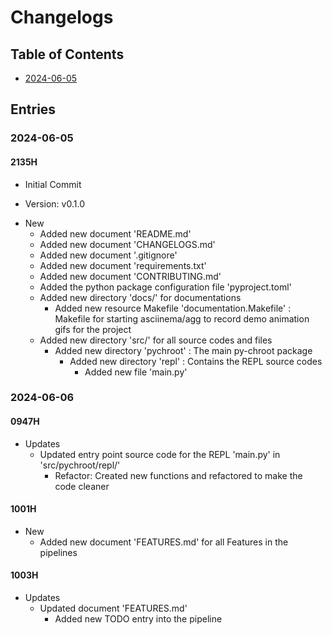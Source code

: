 # Changelogs

## Table of Contents
+ [2024-06-05](#2024-06-05)

## Entries

### 2024-06-05
#### 2135H
+ Initial Commit

+ Version: v0.1.0

- New
    + Added new document 'README.md'
    + Added new document 'CHANGELOGS.md'
    + Added new document '.gitignore'
    + Added new document 'requirements.txt'
    + Added new document 'CONTRIBUTING.md'
    + Added the python package configuration file 'pyproject.toml'
    - Added new directory 'docs/' for documentations
        + Added new resource Makefile 'documentation.Makefile' : Makefile for starting asciinema/agg to record demo animation gifs for the project
    - Added new directory 'src/' for all source codes and files
        - Added new directory 'pychroot' : The main py-chroot package
            - Added new directory 'repl' : Contains the REPL source codes
                + Added new file 'main.py'

### 2024-06-06
#### 0947H
- Updates
    - Updated entry point source code for the REPL 'main.py' in 'src/pychroot/repl/'
        + Refactor: Created new functions and refactored to make the code cleaner

#### 1001H
- New
    + Added new document 'FEATURES.md' for all Features in the pipelines

#### 1003H
- Updates
    - Updated document 'FEATURES.md'
        + Added new TODO entry into the pipeline

